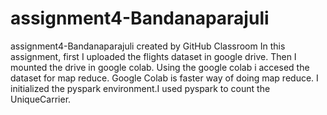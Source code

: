 # assignment4-Bandanaparajuli
assignment4-Bandanaparajuli created by GitHub Classroom
In this assignment, first I uploaded the flights dataset in google drive. Then I mounted the drive in google colab.
Using the google colab i accesed the dataset for map reduce. Google Colab is faster way of doing map reduce.
I initialized the pyspark environment.I used pyspark to count the UniqueCarrier.
